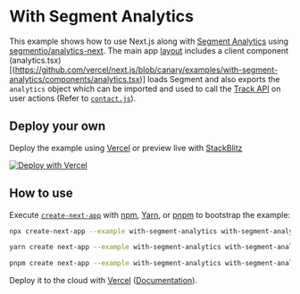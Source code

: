 # With Segment Analytics

This example shows how to use Next.js along with [Segment Analytics](https://segment.com) using [segmentio/analytics-next](https://github.com/segmentio/analytics-next). The main app [layout](https://github.com/vercel/next.js/blob/canary/examples/with-segment-analytics/app/layout.tsx) includes a client component (analytics.tsx)[(https://github.com/vercel/next.js/blob/canary/examples/with-segment-analytics/components/analytics.tsx)] loads Segment and also exports the `analytics` object which can be imported and used to call the [Track API](https://segment.com/docs/connections/spec/track/) on user actions (Refer to [`contact.js`](https://github.com/vercel/next.js/blob/canary/examples/with-segment-analytics/app/contact/page.tsx)).

## Deploy your own

Deploy the example using [Vercel](https://vercel.com?utm_source=github&utm_medium=readme&utm_campaign=next-example) or preview live with [StackBlitz](https://stackblitz.com/github/vercel/next.js/tree/canary/examples/with-segment-analytics)

[![Deploy with Vercel](https://vercel.com/button)](https://vercel.com/new/clone?repository-url=https://github.com/vercel/next.js/tree/canary/examples/with-segment-analytics&project-name=with-segment-analytics&repository-name=with-segment-analytics)

## How to use

Execute [`create-next-app`](https://github.com/vercel/next.js/tree/canary/packages/create-next-app) with [npm](https://docs.npmjs.com/cli/init), [Yarn](https://yarnpkg.com/lang/en/docs/cli/create/), or [pnpm](https://pnpm.io) to bootstrap the example:

```bash
npx create-next-app --example with-segment-analytics with-segment-analytics-app
```

```bash
yarn create next-app --example with-segment-analytics with-segment-analytics-app
```

```bash
pnpm create next-app --example with-segment-analytics with-segment-analytics-app
```

Deploy it to the cloud with [Vercel](https://vercel.com/new?utm_source=github&utm_medium=readme&utm_campaign=next-example) ([Documentation](https://nextjs.org/docs/deployment)).
